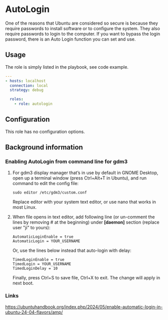 # AutoLogin

One of the reasons that Ubuntu are considered so secure is because they require passwords to install software or to
configure the system. They also require passwords to login to the computer. If you want to bypass the login password,
there is an Auto Login function you can set and use.

## Usage

The role is simply listed in the playbook, see code example.

```yaml
---
- hosts: localhost
  connection: local
  strategy: debug

  roles:
    - role: autologin
```

## Configuration

This role has no configuration options.

## Background information

### Enabling AutoLogin from command line for gdm3

1. For gdm3 display manager that’s in use by default in GNOME Desktop, open up a terminal window
   (press Ctrl+Alt+T in Ubuntu), and run command to edit the config file:

   ```
   sudo editor /etc/gdm3/custom.conf
   ```

   Replace editor with your system text editor, or use nano that works in most Linux.

2. When file opens in text editor, add following line (or un-comment the lines by removing # at the
   beginning) under **\[daemon]** section (replace user "ji" to yours):

   ```
   AutomaticLoginEnable = true
   AutomaticLogin = YOUR_USERNAME
   ```

   Or, use the lines below instead that auto-login with delay:

   ```
   TimedLoginEnable = true
   TimedLogin = YOUR_USERNAME
   TimedLoginDelay = 10
   ```

   Finally, press Ctrl+S to save file, Ctrl+X to exit. The change will apply in next boot.

### Links

https://ubuntuhandbook.org/index.php/2024/05/enable-automatic-login-in-ubuntu-24-04-flavors/amp/